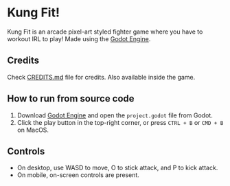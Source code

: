 # Kung Fit!

Kung Fit is an arcade pixel-art styled fighter game where you have to workout IRL to play!
Made using the [Godot Engine](https://godotengine.org/).

## Credits

Check [CREDITS.md](CREDITS.md) file for credits. Also available inside the game.

## How to run from source code

1. Download [Godot Engine](https://godotengine.org/) and open the `project.godot` file from Godot.
2. Click the play button in the top-right corner, or press `CTRL + B` or `CMD + B` on MacOS.

## Controls

- On desktop, use WASD to move, O to stick attack, and P to kick attack.
- On mobile, on-screen controls are present.
